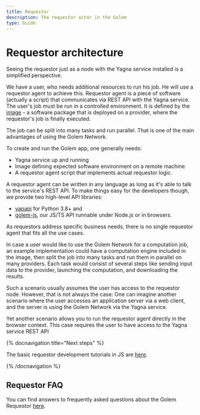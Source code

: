 ```yaml
---
title: Requestor
description: The requestor actor in the Golem
type: Guide
---
```


# Requestor architecture

Seeing the requestor just as a node with the Yagna service installed is a simplified perspective.

We have a user, who needs additional resources to run his job. He will use a requestor agent to achieve this. Requestor agent is a piece of software (actually a script) that communicates via REST API with the Yagna service. The user's job must be run in a controlled environment. It is defined by the [image](/docs/creators/javascript/guides/golem-images) - a software package that is deployed on a provider, where the requestor's job is finally executed.

The job can be split into many tasks and run parallel. That is one of the main advantages of using the Golem Network.

To create and run the Golem app, one generally needs:

- Yagna service up and running
- Image defining expected software environment on a remote machine
- A requestor agent script that implements actual requestor logic.

A requestor agent can be written in any language as long as it's able to talk to the service's REST API. To make things easy for the developers though, we provide two high-level API libraries:

- [yapapi](https://github.com/golemfactory/yapapi) for Python 3.8+ and
- [golem-js](https://github.com/golemfactory/golem-js), our JS/TS API runnable under Node.js or in browsers.

As requestors address specific business needs, there is no single requestor agent that fits all the use cases.

In case a user would like to use the Golem Network for a computation job, an example implementation could have a computation engine included in the image, then split the job into many tasks and run them in parallel on many providers. Each task would consist of several steps like sending input data to the provider, launching the computation, and downloading the results.

Such a scenario usually assumes the user has access to the requestor node. However, that is not always the case: One can imagine another scenario where the user accesses an application server via a web client, and the server is using the Golem Network via the Yagna service.

Yet another scenario allows you to run the requestor agent directly in the browser context. This case requires the user to have access to the Yagna service REST API

{% docnavigation title="Next steps" %}

The basic requestor development tutorials in JS are [here](/docs/creators/javascript/tutorials).

{% /docnavigation %}

## Requestor FAQ

You can find answers to frequently asked questions about the Golem Requestor [here](/docs/golem/overview/requestor-faq).
